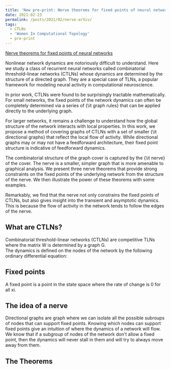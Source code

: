 ```yaml
---
title: 'New pre-print: Nerve theorems for fixed points of neural networks'
date: 2021-02-23
permalink: /posts/2021/02/nerve-arXiv/
tags:
  - CTLNs
  - 'Women In Computational Topology'
  - pre-print
---
```

<a href="https://arxiv.org/abs/2102.11437"> Nerve theorems for fixed points of neural networks</a>  
<p>
  Nonlinear network dynamics are notoriously difficult to understand. Here we study a class of recurrent neural networks called combinatorial threshold-linear networks (CTLNs) whose dynamics are determined by the structure of a directed graph. They are a special case of TLNs, a popular framework for modeling neural activity in computational neuroscience.  
  
  In prior work, CTLNs were found to be surprisingly tractable mathematically. For small networks, the fixed points of the network dynamics can often be completely determined via a series of {\it graph rules} that can be applied directly to the underlying graph.  
  
  For larger networks, it remains a challenge to understand how the global structure of the network interacts with local properties. In this work, we propose a method of covering graphs of CTLNs with a set of smaller {\it directional graphs} that reflect the local flow of activity. While directional graphs may or may not have a feedforward architecture, their fixed point structure is indicative of feedforward dynamics.  
  
  The combinatorial structure of the graph cover is captured by the {\it nerve} of the cover. The nerve is a smaller, simpler graph that is more amenable to graphical analysis. We present three nerve theorems that provide strong constraints on the fixed points of the underlying network from the structure of the nerve. We then illustrate the power of these theorems with some examples.  
  
  Remarkably, we find that the nerve not only constrains the fixed points of CTLNs, but also gives insight into the transient and asymptotic dynamics. This is because the flow of activity in the network tends to follow the edges of the nerve.
</p> 

## What are CTLNs?
<p>Combinatorial threshold-linear networks (CTLNs) are competitive TLNs where the matrix W is determined by a graph G.<br/>
The dynamics is defined on the nodes of the network by the following ordinary differential equation:
</p>


## Fixed points
<p>
  A fixed point is a point in the state space where the rate of change is 0 for all xi.</p>

## The idea of a nerve
<p>
  Directional graphs are graph where we can isolate all the possible subroups of nodes that can support fixed points.<br\>
Knowing which nodes can support fixed points give an intuition of where the dynamics of a network will flow.
We know that if a subgroup of nodes of the network don't allow a fixed point, then the dynamics will never stall in them and will try to always move away from them. </p>

## The Theorems

<style>

div.example {
  font-family: "Helvetica Neue", Helvetica, Arial, sans-serif;
}

.box {
  font: 10px sans-serif;
}

.box line,
.box rect,
.box circle {
  fill: #111;
  stroke: #000;
  stroke-width: 1.5px;
}

.box .center {
  stroke-dasharray: 3,3;
}

.box .outlier {
  fill: none;
  stroke: #ccc;
}

</style>


<script src="http://d3js.org/d3.v3.min.js"></script>
<script src="http://bl.ocks.org/mbostock/raw/4061502/0a200ddf998aa75dfdb1ff32e16b680a15e5cb01/box.js"></script>
  
  <div id="example">
  </div>
<script>

var margin = {top: 10, right: 50, bottom: 20, left: 50},
    width = 120 - margin.left - margin.right,
    height = 500 - margin.top - margin.bottom;

var min = Infinity,
    max = -Infinity;

var chart = d3.box()
    .whiskers(iqr(1.5))
    .width(width)
    .height(height);

d3.csv("/morley.csv", function(error, csv) {
  var data = [];

  csv.forEach(function(x) {
    var e = Math.floor(x.Expt - 1),
        r = Math.floor(x.Run - 1),
        s = Math.floor(x.Speed),
        d = data[e];
    if (!d) d = data[e] = [s];
    else d.push(s);
    if (s > max) max = s;
    if (s < min) min = s;
  });

  chart.domain([min, max]);

  var svg = d3.select("div#example").selectAll("svg")
      .data(data)
    .enter().append("svg")
      .attr("class", "box")
      .attr("width", width + margin.left + margin.right)
      .attr("height", height + margin.bottom + margin.top)
    .append("g")
      .attr("transform", "translate(" + margin.left + "," + margin.top + ")")
      .call(chart);

  setInterval(function() {
    svg.datum(randomize).call(chart.duration(1000));
  }, 2000);
});

function randomize(d) {
  if (!d.randomizer) d.randomizer = randomizer(d);
  return d.map(d.randomizer);
}

function randomizer(d) {
  var k = d3.max(d) * .02;
  return function(d) {
    return Math.max(min, Math.min(max, d + k * (Math.random() - .5)));
  };
}

// Returns a function to compute the interquartile range.
function iqr(k) {
  return function(d, i) {
    var q1 = d.quartiles[0],
        q3 = d.quartiles[2],
        iqr = (q3 - q1) * k,
        i = -1,
        j = d.length;
    while (d[++i] < q1 - iqr);
    while (d[--j] > q3 + iqr);
    return [i, j];
  };
}

</script>

